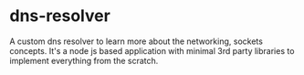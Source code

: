 # dns-resolver
A custom dns resolver to learn more about the networking, sockets concepts. It's a node js based application with minimal 3rd party libraries to implement everything from the scratch.
